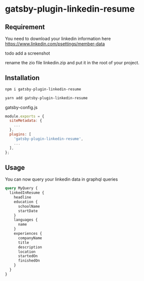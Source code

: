 # gatsby-plugin-linkedin-resume

## Requirement

You need to download your linkedin information here https://www.linkedin.com/psettings/member-data 

todo add a screenshot

rename the zio file linkedin.zip and put it in the root of your project.

## Installation

```sh
npm i gatsby-plugin-linkedin-resume

yarn add gatsby-plugin-linkedin-resume
```

gatsby-config.js
```js
module.exports = {
  siteMetadata: {
    ...
  },
  plugins: [
    'gatsby-plugin-linkedin-resume',
    ...
  ],
};
```

## Usage
You can now query your linkedin data in graphql queries

```graphql
query MyQuery {
  linkedInResume {
    headline
    education {
      schoolName
      startDate
    }
    languages {
      name
    }
    experiences {
      companyName
      title
      description
      location
      startedOn
      finishedOn
    }
  }
}
```
